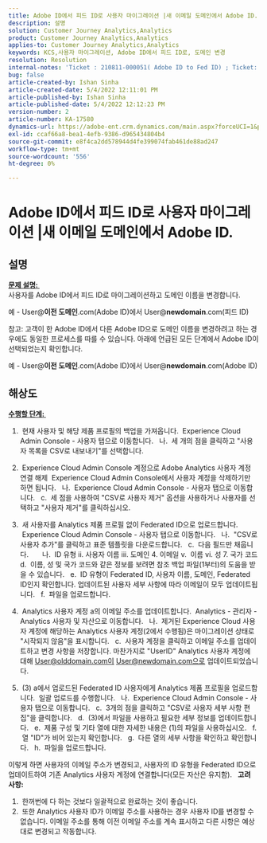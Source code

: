 ```yaml
---
title: Adobe ID에서 피드 ID로 사용자 마이그레이션 |새 이메일 도메인에서 Adobe ID.
description: 설명
solution: Customer Journey Analytics,Analytics
product: Customer Journey Analytics,Analytics
applies-to: Customer Journey Analytics,Analytics
keywords: KCS,사용자 마이그레이션, Adobe ID에서 피드 ID로, 도메인 변경
resolution: Resolution
internal-notes: 'Ticket : 210811-000051( Adobe ID to Fed ID) ; Ticket: 210916-000306 (Adobe ID to Adobe ID)'
bug: false
article-created-by: Ishan Sinha
article-created-date: 5/4/2022 12:11:01 PM
article-published-by: Ishan Sinha
article-published-date: 5/4/2022 12:12:23 PM
version-number: 2
article-number: KA-17580
dynamics-url: https://adobe-ent.crm.dynamics.com/main.aspx?forceUCI=1&pagetype=entityrecord&etn=knowledgearticle&id=0868c43f-a3cb-ec11-a7b5-6045bd00db25
exl-id: ccaf66a8-bea1-4efb-9386-d965434804b4
source-git-commit: e8f4ca2dd578944d4fe399074fab461de88ad247
workflow-type: tm+mt
source-wordcount: '556'
ht-degree: 0%

---
```


# Adobe ID에서 피드 ID로 사용자 마이그레이션 |새 이메일 도메인에서 Adobe ID.

## 설명

<u><b>문제 설명: </b></u> <br>
사용자를 Adobe ID에서 피드 ID로 마이그레이션하고 도메인 이름을 변경합니다.

예 - User@<b>이전 도메인</b>.com(Adobe ID)에서 User@<b>newdomain</b>.com(피드 ID)



참고: 고객이 한 Adobe ID에서 다른 Adobe ID으로 도메인 이름을 변경하려고 하는 경우에도 동일한 프로세스를 따를 수 있습니다. 아래에 언급된 모든 단계에서 Adobe ID이 선택되었는지 확인합니다.

예 - User@<b>이전 도메인</b>.com(Adobe ID)에서 User@<b>newdomain</b>.com(Adobe ID)


## 해상도


<u><b>수행할 단계: </b></u>

1)  현재 사용자 및 해당 제품 프로필의 백업을 가져옵니다.  Experience Cloud Admin Console - 사용자 탭으로 이동합니다.
  나.  세 개의 점을 클릭하고 &quot;사용자 목록을 CSV로 내보내기&quot;를 선택합니다.

2)  Experience Cloud Admin Console 계정으로 Adobe Analytics 사용자 계정 연결 해제  Experience Cloud Admin Console에서 사용자 계정을 삭제하기만 하면 됩니다.
  나.  Experience Cloud Admin Console - 사용자 탭으로 이동합니다.
  c.  세 점을 사용하여 &quot;CSV로 사용자 제거&quot; 옵션을 사용하거나 사용자를 선택하고 &quot;사용자 제거&quot;를 클릭하십시오.

3)  새 사용자를 Analytics 제품 프로필 없이 Federated ID으로 업로드합니다.  Experience Cloud Admin Console - 사용자 탭으로 이동합니다.
  나.  &quot;CSV로 사용자 추가&quot;를 클릭하고 표준 템플릿을 다운로드합니다.
  c.  다음 필드만 채웁니다.       나.  ID 유형 ii. 사용자 이름 iii. 도메인 4. 이메일 v.  이름 vi. 성 7. 국가 코드 d.  이름, 성 및 국가 코드와 같은 정보를 보려면 참조 백업 파일(1부터)의 도움을 받을 수 있습니다.
  e.  ID 유형이 Federated ID, 사용자 이름, 도메인, Federated ID인지 확인합니다. 업데이트된 사용자 세부 사항에 따라 이메일이 모두 업데이트됩니다.
  f.  파일을 업로드합니다.

4)  Analytics 사용자 계정 a의 이메일 주소를 업데이트합니다.  Analytics - 관리자 - Analytics 사용자 및 자산으로 이동합니다.
  나.  제거된 Experience Cloud 사용자 계정에 해당하는 Analytics 사용자 계정(2에서 수행됨)은 마이그레이션 상태로 &quot;시작되지 않음&quot;을 표시합니다.
  c.  사용자 계정을 클릭하고 이메일 주소를 업데이트하고 변경 사항을 저장합니다. 마찬가지로 &quot;UserID&quot; Analytics 사용자 계정에 대해 User@olddomain.com이 User@newdomain.com으로 업데이트되었습니다.

5)  (3) a에서 업로드된 Federated ID 사용자에게 Analytics 제품 프로필을 업로드합니다.  일괄 업로드를 수행합니다.
  나.  Experience Cloud Admin Console - 사용자 탭으로 이동합니다.
  c.  3개의 점을 클릭하고 &quot;CSV로 사용자 세부 사항 편집&quot;을 클릭합니다.
  d.  (3)에서 파일을 사용하고 필요한 세부 정보를 업데이트합니다.
  e.  제품 구성 및 기타 열에 대한 자세한 내용은 (1)의 파일을 사용하십시오.
  f.  열 &quot;ID&quot;가 비어 있는지 확인합니다.
  g.  다른 열의 세부 사항을 확인하고 확인합니다.
  h.  파일을 업로드합니다.

이렇게 하면 사용자의 이메일 주소가 변경되고, 사용자의 ID 유형을 Federated ID으로 업데이트하여 기존 Analytics 사용자 계정에 연결합니다(모든 자산은 유지함).
 
<b>고려 사항:</b>
1)  한꺼번에 다 하는 것보다 일괄적으로 완료하는 것이 좋습니다.
2)  또한 Analytics 사용자 ID가 이메일 주소를 사용하는 경우 사용자 ID를 변경할 수 없습니다. 이메일 주소를 통해 이전 이메일 주소를 계속 표시하고 다른 사항은 예상대로 변경되고 작동합니다.
